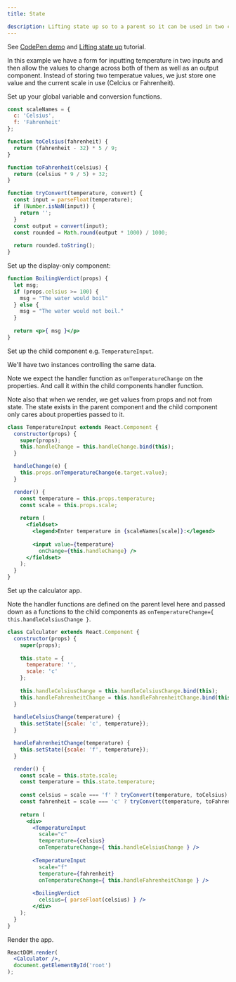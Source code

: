 ```yaml
---
title: State

description: Lifting state up so to a parent so it can be used in two child components
---
```


See [CodePen demo][] and [Lifting state up][] tutorial.

[CodePen demo]: https://codepen.io/gaearon/pen/WZpxpz?editors=0010
[Lifting state up]: https://reactjs.org/docs/lifting-state-up.html

In this example we have a form for inputting temperature in two inputs and then allow the values to change across both of them as well as an output component. Instead of storing two temperatue values, we just store one value and the current scale in use (Celcius or Fahrenheit).

Set up your global variable and conversion functions.

```jsx
const scaleNames = {
  c: 'Celsius',
  f: 'Fahrenheit'
};

function toCelsius(fahrenheit) {
  return (fahrenheit - 32) * 5 / 9;
}

function toFahrenheit(celsius) {
  return (celsius * 9 / 5) + 32;
}

function tryConvert(temperature, convert) {
  const input = parseFloat(temperature);
  if (Number.isNaN(input)) {
    return '';
  }
  const output = convert(input);
  const rounded = Math.round(output * 1000) / 1000;
  
  return rounded.toString();
}
```

Set up the display-only component:

```jsx
function BoilingVerdict(props) {
  let msg;
  if (props.celsius >= 100) {
    msg = "The water would boil"
  } else {
    msg = "The water would not boil."
  }
  
  return <p>{ msg }</p>
}
```

Set up the child component e.g. `TemperatureInput`. 

We'll have two instances controlling the same data.

Note we expect the handler function as `onTemperatureChange` on the properties. And call it within the child components handler function.

Note also that when we render, we get values from props and not from state. The state exists in the parent component and the child component only cares about properties passed to it.

```jsx
class TemperatureInput extends React.Component {
  constructor(props) {
    super(props);
    this.handleChange = this.handleChange.bind(this);
  }

  handleChange(e) {
    this.props.onTemperatureChange(e.target.value); 
  }

  render() {
    const temperature = this.props.temperature;    
    const scale = this.props.scale;
    
    return (
      <fieldset>
        <legend>Enter temperature in {scaleNames[scale]}:</legend>
        
        <input value={temperature}
          onChange={this.handleChange} />
      </fieldset>
    );
  }
}
```

Set up the calculator app. 

Note the handler functions are defined on the parent level here and passed down as a functions to the child components as `onTemperatureChange={ this.handleCelsiusChange }`.

```jsx
class Calculator extends React.Component {
  constructor(props) {
    super(props);
    
    this.state = {
      temperature: '', 
      scale: 'c' 
    };
    
    this.handleCelsiusChange = this.handleCelsiusChange.bind(this);
    this.handleFahrenheitChange = this.handleFahrenheitChange.bind(this);
  }
  
  handleCelsiusChange(temperature) {
    this.setState({scale: 'c', temperature});  
  }

  handleFahrenheitChange(temperature) {
    this.setState({scale: 'f', temperature}); 
  }

  render() {
    const scale = this.state.scale;    
    const temperature = this.state.temperature;    
    
    const celsius = scale === 'f' ? tryConvert(temperature, toCelsius) : temperature;    
    const fahrenheit = scale === 'c' ? tryConvert(temperature, toFahrenheit) : temperature;
    
    return (
      <div>
        <TemperatureInput
          scale="c"
          temperature={celsius}          
          onTemperatureChange={ this.handleCelsiusChange } />        
          
        <TemperatureInput
          scale="f"
          temperature={fahrenheit}          
          onTemperatureChange={ this.handleFahrenheitChange } />    
          
        <BoilingVerdict
          celsius={ parseFloat(celsius) } />      
        </div>
    );
  }
}
```

Render the app.

```jsx
ReactDOM.render(
  <Calculator />,
  document.getElementById('root')
);
```
